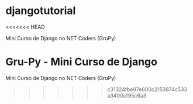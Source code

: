 # djangotutorial
<<<<<<< HEAD

Mini Curso de Django no NET Coders (GruPy)

Gru-Py - Mini Curso de Django 
=======
Mini Curso de Django no NET Coders (GruPy)
>>>>>>> c31324fbe97e600c2153874c533a3400cf95c6a3
